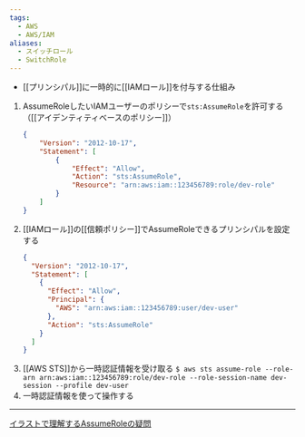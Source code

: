 ```yaml
---
tags:
  - AWS
  - AWS/IAM
aliases:
  - スイッチロール
  - SwitchRole
---
```

- [[プリンシパル]]に一時的に[[IAMロール]]を付与する仕組み

1. AssumeRoleしたいIAMユーザーのポリシーで`sts:AssumeRole`を許可する（[[アイデンティティベースのポリシー]]）
	```json
	{
		"Version": "2012-10-17",
		"Statement": [
			{
				"Effect": "Allow",
				"Action": "sts:AssumeRole",
				"Resource": "arn:aws:iam::123456789:role/dev-role"
			}
		]
	}
	```
2. [[IAMロール]]の[[信頼ポリシー]]でAssumeRoleできるプリンシパルを設定する
	```json
	{
	  "Version": "2012-10-17",
	  "Statement": [
	    {
	      "Effect": "Allow",
	      "Principal": {
	        "AWS": "arn:aws:iam::123456789:user/dev-user"
	      },
	      "Action": "sts:AssumeRole"
	    }
	  ]
	}
	```
3. [[AWS STS]]から一時認証情報を受け取る
	`$ aws sts assume-role --role-arn arn:aws:iam::123456789:role/dev-role --role-session-name dev-session --profile dev-user`
4. 一時認証情報を使って操作する

---
[イラストで理解するAssumeRoleの疑問](https://zenn.dev/fdnsy/articles/e98c43d9c3f611)